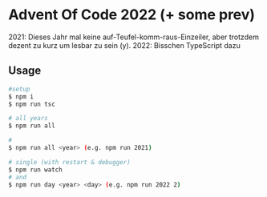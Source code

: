 # Advent Of Code 2022 (+ some prev)

2021: Dieses Jahr mal keine auf-Teufel-komm-raus-Einzeiler, aber trotzdem dezent zu kurz um lesbar zu sein (y).
2022: Bisschen TypeScript dazu

## Usage
```bash
#setup
$ npm i
$ npm run tsc

# all years
$ npm run all

# 
$ npm run all <year> (e.g. npm run 2021)

# single (with restart & debugger)
$ npm run watch
# and 
$ npm run day <year> <day> (e.g. npm run 2022 2)
```